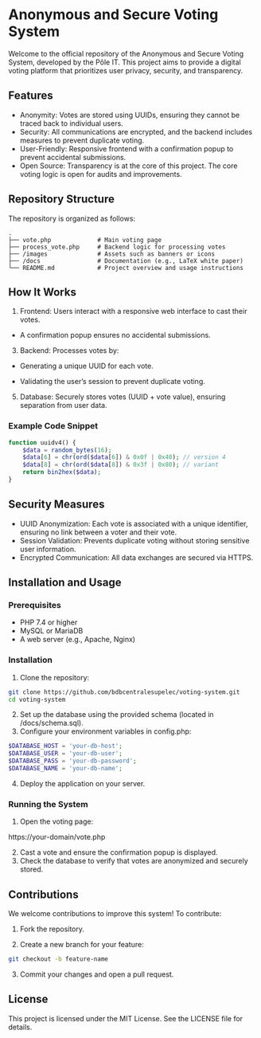 # Anonymous and Secure Voting System

Welcome to the official repository of the Anonymous and Secure Voting System, developed by the Pôle IT. This project aims to provide a digital voting platform that prioritizes user privacy, security, and transparency.

## Features

- Anonymity: Votes are stored using UUIDs, ensuring they cannot be traced back to individual users.
- Security: All communications are encrypted, and the backend includes measures to prevent duplicate voting.
- User-Friendly: Responsive frontend with a confirmation popup to prevent accidental submissions.
- Open Source: Transparency is at the core of this project. The core voting logic is open for audits and improvements.

## Repository Structure

The repository is organized as follows:
```cleartext
.
├── vote.php             # Main voting page
├── process_vote.php     # Backend logic for processing votes
├── /images              # Assets such as banners or icons
├── /docs                # Documentation (e.g., LaTeX white paper)
└── README.md            # Project overview and usage instructions
```

## How It Works

1.	Frontend: Users interact with a responsive web interface to cast their votes.
   
- A confirmation popup ensures no accidental submissions.

3.	Backend: Processes votes by:
   
- Generating a unique UUID for each vote.

- Validating the user’s session to prevent duplicate voting.

5.	Database: Securely stores votes (UUID + vote value), ensuring separation from user data.

### Example Code Snippet
```php
function uuidv4() {
    $data = random_bytes(16);
    $data[6] = chr(ord($data[6]) & 0x0f | 0x40); // version 4
    $data[8] = chr(ord($data[8]) & 0x3f | 0x80); // variant
    return bin2hex($data);
}
```
## Security Measures

- UUID Anonymization: Each vote is associated with a unique identifier, ensuring no link between a voter and their vote.
- Session Validation: Prevents duplicate voting without storing sensitive user information.
- Encrypted Communication: All data exchanges are secured via HTTPS.

## Installation and Usage

### Prerequisites

- PHP 7.4 or higher
- MySQL or MariaDB
- A web server (e.g., Apache, Nginx)

### Installation

1.	Clone the repository: 
 ```bash
 git clone https://github.com/bdbcentralesupelec/voting-system.git
cd voting-system
```

2.	Set up the database using the provided schema (located in /docs/schema.sql).
3.	Configure your environment variables in config.php:
```php
$DATABASE_HOST = 'your-db-host';
$DATABASE_USER = 'your-db-user';
$DATABASE_PASS = 'your-db-password';
$DATABASE_NAME = 'your-db-name';
```

4.	Deploy the application on your server.

### Running the System

1.	Open the voting page:

https://your-domain/vote.php


2.	Cast a vote and ensure the confirmation popup is displayed.
3.	Check the database to verify that votes are anonymized and securely stored.

## Contributions

We welcome contributions to improve this system! To contribute:

1.	Fork the repository.

2.	Create a new branch for your feature:

```bash
git checkout -b feature-name
```

3. Commit your changes and open a pull request.
 
## License

This project is licensed under the MIT License. See the LICENSE file for details.

